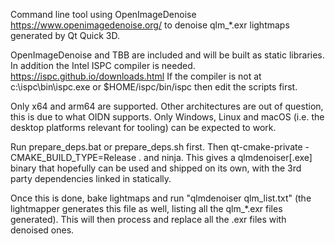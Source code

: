 Command line tool using OpenImageDenoise
https://www.openimagedenoise.org/ to denoise qlm_*.exr lightmaps
generated by Qt Quick 3D.

OpenImageDenoise and TBB are included and will be built as static
libraries. In addition the Intel ISPC compiler is
needed. https://ispc.github.io/downloads.html If the compiler is not
at c:\ispc\bin\ispc.exe or $HOME/ispc/bin/ispc then edit the scripts
first.

Only x64 and arm64 are supported. Other architectures are out of
question, this is due to what OIDN supports. Only Windows, Linux and
macOS (i.e. the desktop platforms relevant for tooling) can be
expected to work.

Run prepare_deps.bat or prepare_deps.sh first. Then qt-cmake-private
-CMAKE_BUILD_TYPE=Release . and ninja.  This gives a qlmdenoiser[.exe]
binary that hopefully can be used and shipped on its own, with the 3rd
party dependencies linked in statically.

Once this is done, bake lightmaps and run "qlmdenoiser qlm_list.txt"
(the lightmapper generates this file as well, listing all the
qlm_*.exr files generated). This will then process and replace all the
.exr files with denoised ones.
